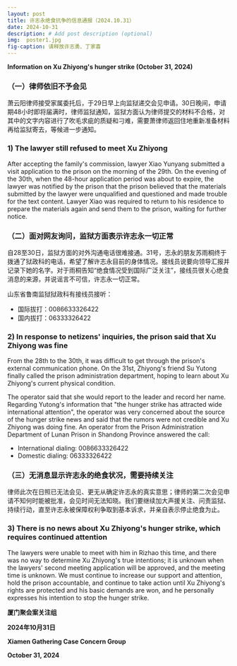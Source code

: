 ```yaml
---
layout: post
title: 许志永绝食抗争的信息通报（2024.10.31）
date: 2024-10-31
description: # Add post description (optional)
img:  poster1.jpg
fig-caption: 请释放许志勇、丁家喜
---
```


**Information on Xu Zhiyong's hunger strike (October 31, 2024)**

### （一）律师依旧不予会见

萧云阳律师接受家属委托后，于29日早上向监狱递交会见申请。30日晚间，申请期48小时即将届满时，律师监狱通知，监狱方面认为律师提交的材料不合格，对其中的文字内容进行了吹毛求疵的质疑和刁难，需要萧律师返回住地重新准备材料再给监狱寄去，等候进一步通知。

### 1) The lawyer still refused to meet Xu Zhiyong
After accepting the family's commission, lawyer Xiao Yunyang submitted a visit application to the prison on the morning of the 29th. On the evening of the 30th, when the 48-hour application period was about to expire, the lawyer was notified by the prison that the prison believed that the materials submitted by the lawyer were unqualified and questioned and made trouble for the text content. Lawyer Xiao was required to return to his residence to prepare the materials again and send them to the prison, waiting for further notice. 

###   （二）面对网友询问，监狱方面表示许志永一切正常

自28至30日，监狱方面的对外沟通电话很难接通。31号，志永的朋友苏雨桐终于拨通了狱政科的电话，希望了解许志永目前的身体情况。接线员说要向领导汇报并记录下她的名字。对于雨桐告知“绝食情况受到国际广泛关注”，接线员很关心绝食消息的来源，并说谣言不可信，许志永一切正常。

山东省鲁南监狱狱政科有接线员接听：
- 国际拔打：0086633326422 
- 国内拔打：06333326422

###  2) In response to netizens' inquiries, the prison said that Xu Zhiyong was fine

From the 28th to the 30th, it was difficult to get through the prison's external communication phone. On the 31st, Zhiyong's friend Su Yutong finally called the prison administration department, hoping to learn about Xu Zhiyong's current physical condition. 

The operator said that she would report to the leader and record her name. Regarding Yutong's information that "the hunger strike has attracted wide international attention", the operator was very concerned about the source of the hunger strike news and said that the rumors were not credible and Xu Zhiyong was doing fine.
An operator from the Prison Administration Department of Lunan Prison in Shandong Province answered the call:

- International dialing: 0086633326422
- Domestic dialing: 06333326422

###  （三）无消息显示许志永的绝食状况，需要持续关注

律师此次在日照已无法会见、更无从确定许志永的真实意思；律师的第二次会见申请不知何时能被批准，会见时间无法知晓。我们要继续加大声援关注、问责监狱、持续行动，直至许志永被保障权利争取到基本诉求，并亲自表示停止绝食为止。

###  3) There is no news about Xu Zhiyong's hunger strike, which requires continued attention

The lawyers were unable to meet with him in Rizhao this time, and there was no way to determine Xu Zhiyong's true intentions; it is unknown when the lawyers' second meeting application will be approved, and the meeting time is unknown. We must continue to increase our support and attention, hold the prison accountable, and continue to take action until Xu Zhiyong's rights are protected and his basic demands are won, and he personally expresses his intention to stop the hunger strike.


**厦门聚会案关注组**

**2024年10月31日**

**Xiamen Gathering Case Concern Group**

**October 31, 2024**

